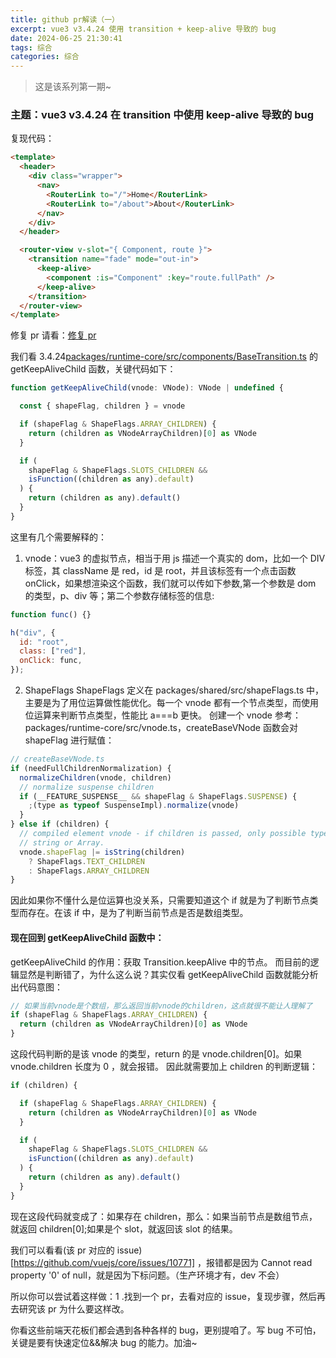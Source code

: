 ```yaml
---
title: github pr解读（一）
excerpt: vue3 v3.4.24 使用 transition + keep-alive 导致的 bug
date: 2024-06-25 21:30:41
tags: 综合
categories: 综合
---
```


> 这是该系列第一期~

### 主题：vue3 v3.4.24 在 transition 中使用 keep-alive 导致的 bug

复现代码：

```html
<template>
  <header>
    <div class="wrapper">
      <nav>
        <RouterLink to="/">Home</RouterLink>
        <RouterLink to="/about">About</RouterLink>
      </nav>
    </div>
  </header>

  <router-view v-slot="{ Component, route }">
    <transition name="fade" mode="out-in">
      <keep-alive>
        <component :is="Component" :key="route.fullPath" />
      </keep-alive>
    </transition>
  </router-view>
</template>
```

修复 pr 请看：[修复 pr](https://github.com/vuejs/core/pull/10772/files)

我们看 3.4.24[packages/runtime-core/src/components/BaseTransition.ts](https://github1s.com/vuejs/core/blob/v3.4.24/packages/runtime-core/src/components/BaseTransition.ts#L461-L483) 的 getKeepAliveChild 函数，关键代码如下：

```js
function getKeepAliveChild(vnode: VNode): VNode | undefined {

  const { shapeFlag, children } = vnode

  if (shapeFlag & ShapeFlags.ARRAY_CHILDREN) {
    return (children as VNodeArrayChildren)[0] as VNode
  }

  if (
    shapeFlag & ShapeFlags.SLOTS_CHILDREN &&
    isFunction((children as any).default)
  ) {
    return (children as any).default()
  }
}
```

这里有几个需要解释的：

1. vnode：vue3 的虚拟节点，相当于用 js 描述一个真实的 dom，比如一个 DIV 标签，其 className 是 red，id 是 root，并且该标签有一个点击函数 onClick，如果想渲染这个函数，我们就可以传如下参数,第一个参数是 dom 的类型，p、div 等；第二个参数存储标签的信息:

```js
function func() {}

h("div", {
  id: "root",
  class: ["red"],
  onClick: func,
});
```

2. ShapeFlags
   ShapeFlags 定义在 packages/shared/src/shapeFlags.ts 中，主要是为了用位运算做性能优化。每一个 vnode 都有一个节点类型，而使用位运算来判断节点类型，性能比 a===b 更快。
   创建一个 vnode 参考：packages/runtime-core/src/vnode.ts，createBaseVNode 函数会对 shapeFlag 进行赋值：

```js
// createBaseVNode.ts
if (needFullChildrenNormalization) {
  normalizeChildren(vnode, children)
  // normalize suspense children
  if (__FEATURE_SUSPENSE__ && shapeFlag & ShapeFlags.SUSPENSE) {
    ;(type as typeof SuspenseImpl).normalize(vnode)
  }
} else if (children) {
  // compiled element vnode - if children is passed, only possible types are
  // string or Array.
  vnode.shapeFlag |= isString(children)
    ? ShapeFlags.TEXT_CHILDREN
    : ShapeFlags.ARRAY_CHILDREN
}
```

因此如果你不懂什么是位运算也没关系，只需要知道这个 if 就是为了判断节点类型而存在。在该 if 中，是为了判断当前节点是否是数组类型。

#### 现在回到 getKeepAliveChild 函数中：

getKeepAliveChild 的作用：获取 Transition.keepAlive 中的节点。
而目前的逻辑显然是判断错了，为什么这么说？其实仅看 getKeepAliveChild 函数就能分析出代码意图：

```js
// 如果当前vnode是个数组，那么返回当前vnode的children，这点就很不能让人理解了
if (shapeFlag & ShapeFlags.ARRAY_CHILDREN) {
  return (children as VNodeArrayChildren)[0] as VNode
}
```

这段代码判断的是该 vnode 的类型，return 的是 vnode.children[0]。如果 vnode.children 长度为 0 ，就会报错。
因此就需要加上 children 的判断逻辑：

```js
if (children) {

  if (shapeFlag & ShapeFlags.ARRAY_CHILDREN) {
    return (children as VNodeArrayChildren)[0] as VNode
  }

  if (
    shapeFlag & ShapeFlags.SLOTS_CHILDREN &&
    isFunction((children as any).default)
  ) {
    return (children as any).default()
  }
}
```

现在这段代码就变成了：如果存在 children，那么：如果当前节点是数组节点，就返回 children[0];如果是个 slot，就返回该 slot 的结果。

我们可以看看(该 pr 对应的 issue)[https://github.com/vuejs/core/issues/10771] ，报错都是因为 Cannot read property '0' of null，就是因为下标问题。（生产环境才有，dev 不会）

所以你可以尝试着这样做：1 .找到一个 pr，去看对应的 issue，复现步骤，然后再去研究该 pr 为什么要这样改。

你看这些前端天花板们都会遇到各种各样的 bug，更别提咱了。写 bug 不可怕，关键是要有快速定位&&解决 bug 的能力。加油~
